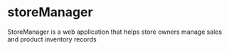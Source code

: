 # storeManager

StoreManager is a web application that helps store owners manage sales and product inventory records

